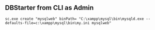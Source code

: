 ## DBStarter from CLI as Admin
```shell
sc.exe create "mysqlweb" binPath= "C:\xampp\mysql\bin\mysqld.exe --defaults-file=c:\xampp\mysql\bin\my.ini mysqlweb"

```